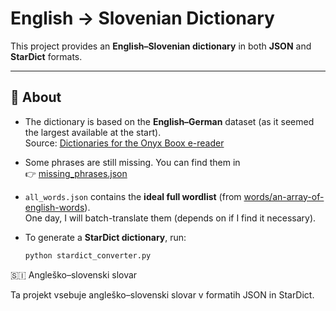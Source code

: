 # English → Slovenian Dictionary

This project provides an **English–Slovenian dictionary** in both **JSON** and **StarDict** formats.

---

## 📖 About

- The dictionary is based on the **English–German** dataset (as it seemed the largest available at the start).  
  Source: [Dictionaries for the Onyx Boox e-reader](https://blog.jirivanek.eu/en/2023/11/24/dictionaries-for-the-onyx-boox-e-reader/)

- Some phrases are still missing. You can find them in  
  👉 [missing_phrases.json](missing_phrases.json)

- `all_words.json` contains the **ideal full wordlist** (from [words/an-array-of-english-words](https://github.com/words/an-array-of-english-words)).  
  One day, I will batch-translate them (depends on if I find it necessary).

- To generate a **StarDict dictionary**, run:
  ```bash
  python stardict_converter.py

🇸🇮 Angleško–slovenski slovar

Ta projekt vsebuje angleško–slovenski slovar v formatih JSON in StarDict.
